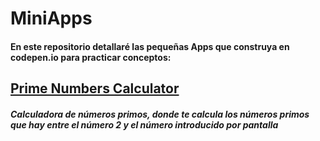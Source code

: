 # MiniApps

#### En este repositorio detallaré las pequeñas Apps que construya en codepen.io para practicar conceptos:

 
## [Prime Numbers Calculator](https://codepen.io/pbretones/pen/PoWRMqo)
##### Calculadora de números primos, donde te calcula los números primos que hay entre el número 2 y el número introducido por pantalla
